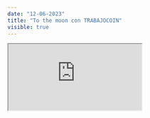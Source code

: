 ```yaml
---
date: "12-06-2023"
title: "To the moon con TRABAJOCOIN"
visible: true
---
```

<iframe src="https://www.youtube.com/embed/FX0hignhLxE" allowfullscreen></iframe>
